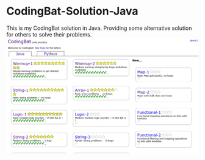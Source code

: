 # CodingBat-Solution-Java
This is my CodingBat solution in Java. Providing some alternative solution for others to solve their problems. 
![CodingBat](CodingBat.png)
